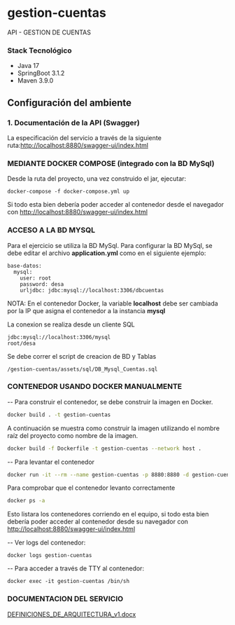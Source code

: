 

# gestion-cuentas
API - GESTION DE CUENTAS

### Stack Tecnológico 
* Java 17
* SpringBoot 3.1.2
* Maven 3.9.0


## Configuración del ambiente 

### 1. Documentación de la API (Swagger)

La especificación del servicio a través de la siguiente ruta:[http://localhost:8880/swagger-ui/index.html](http://localhost:8880/swagger-ui/index.html)

###  MEDIANTE DOCKER COMPOSE (integrado con la BD MySql)

Desde la ruta del proyecto, una vez construido el jar, ejecutar:

```shell
docker-compose -f docker-compose.yml up
```

Si todo esta bien debería poder acceder al contenedor desde el
navegador con [http://localhost:8880/swagger-ui/index.html](http://localhost:8880/swagger-ui/index.html)


### ACCESO A LA BD MYSQL
Para el ejercicio se utiliza la BD MySql.
Para configurar la BD MySql, se debe editar el archivo **application.yml** como en el siguiente ejemplo: 
```shell
base-datos:
  mysql:
    user: root
    password: desa
    urljdbc: jdbc:mysql://localhost:3306/dbcuentas
```
NOTA: En el contenedor Docker, la variable **localhost**  debe ser cambiada por la IP que asigna el contenedor a la instancia **mysql**

La conexion se realiza desde un cliente SQL
```shell
jdbc:mysql://localhost:3306/mysql
root/desa
```
Se debe correr el script de creacion de BD y Tablas
```shell
/gestion-cuentas/assets/sql/DB_Mysql_Cuentas.sql
```


### CONTENEDOR USANDO DOCKER MANUALMENTE
--
Para construir el contenedor, se debe construir la imagen en Docker.

```bash
docker build . -t gestion-cuentas
```

A continuación se muestra como construir la imagen utilizando el nombre raíz del proyecto como nombre de la imagen.

```bash
docker build -f Dockerfile -t gestion-cuentas --network host .
```

--
Para levantar el contenedor

```bash
docker run -it --rm --name gestion-cuentas -p 8880:8880 -d gestion-cuentas --network=host
```
Para comprobar que el contenedor levanto correctamente

```bash
docker ps -a
```

Esto listara los contenedores corriendo en el equipo, si todo esta bien debería poder acceder al contenedor desde su 
navegador con [http://localhost:8880/swagger-ui/index.html](http://localhost:8880/swagger-ui/index.html)

-- 
Ver logs del contenedor:
```shell
docker logs gestion-cuentas
```

--
Para acceder a través de TTY al contenedor:
```shell
docker exec -it gestion-cuentas /bin/sh
```
### DOCUMENTACION DEL SERVICIO

[DEFINICIONES_DE_ARQUITECTURA_v1.docx](assets/DEFINICIONES_DE_ARQUITECTURA_v1.docx)
